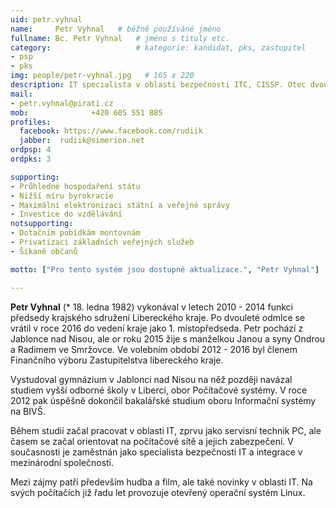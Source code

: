 ```yaml
---
uid: petr.vyhnal
name:     Petr Vyhnal  	# běžně používáné jméno
fullname: Bc. Petr Vyhnal  	# jméno s tituly etc.
category:                 	# kategorie: kandidat, pks, zastupitel
- psp
- pks
img: people/petr-vyhnal.jpg   # 165 x 220
description: IT specialista v oblasti bezpečnosti ITC, CISSP. Otec dvou dětí. Druhý místopředseda krajského sdružení libereckého kraje.            	# kratký popis, max 160 znaků
mail:
- petr.vyhnal@pirati.cz 
mob:			  +420 605 551 885
profiles:
  facebook: https://www.facebook.com/rudiik
  jabber:  rudiik@simerion.net
ordpsp: 4
ordpks: 3

supporting:
- Průhledné hospodaření státu
- Nižší míru byrokracie
- Maximální elektronizaci státní a veřejné správy
- Investice do vzdělávání
notsupporting:
- Dotačním pobídkám montovnám
- Privatizaci základních veřejných služeb
- Šikaně občanů

motto: ["Pro tento systém jsou dostupné aktualizace.", "Petr Vyhnal"]

---
```


**Petr Vyhnal** (* 18. ledna 1982) vykonával v letech 2010 - 2014 funkci předsedy krajského sdružení Libereckého kraje. Po dvouleté odmlce se vrátil v roce 2016 do vedení kraje jako 1. místopředseda. Petr pochází z Jablonce nad Nisou, ale or roku 2015 žije s manželkou Janou a syny Ondrou a Radimem ve Smržovce. Ve volebním období 2012 - 2016 byl členem Finančního výboru Zastupitelstva libereckého kraje.

Vystudoval gymnázium v Jablonci nad Nisou na něž později navázal studiem vyšší odborné školy v Liberci, obor Počítačové systémy. V roce 2012 pak úspěšně dokončil bakalářské studium oboru Informační systémy na BIVŠ.

Během studií začal pracovat v oblasti IT, zprvu jako servisní technik PC, ale časem se začal orientovat na počítačové sítě a jejich zabezpečení. V současnosti je zaměstnán jako specialista bezpečnosti IT a integrace v mezinárodní společnosti.

Mezi zájmy patří především hudba a film, ale také novinky v oblasti IT. Na svých počítačích již řadu let provozuje otevřený operační systém Linux.